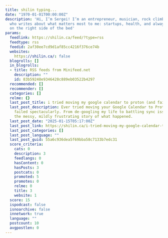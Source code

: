 ```yaml
---
title: shilin typing...
date: "1970-01-01T00:00:00Z"
description: 'Hi, I’m Sergei! I’m an entrepreneur, musician, rock climber, and thinker
  who writes about what matters most to me: startups, health, and always sleeping
  on the right side of the bed'
params:
  feedlink: https://shilin.ca/feed/?type=rss
  feedtype: rss
  feedid: 2af30ee7cd9d1af85cc4216f376ce74b
  websites:
    https://shilin.ca/: false
  blogrolls: []
  in_blogrolls:
  - title: RSS feeds from Minifeed.net
    description: ""
    id: 83b59248e9346428c889eb03522b4297
  recommended: []
  recommender: []
  categories: []
  relme: {}
  last_post_title: i tried moving my google calendar to proton (and failed)
  last_post_description: Ever tried moving your Google Calendar to Proton? I did—and
    failed spectacularly. From de-googling my life to battling sync issues, here’s
    the messy, mildly frustrating story of what happened.
  last_post_date: "2025-01-15T05:17:00Z"
  last_post_link: https://shilin.ca/i-tried-moving-my-google-calendar-to-proton-and-failed/
  last_post_categories: []
  last_post_language: ""
  last_post_guid: 55a6c936dea5f69bba58c7133b7edc31
  score_criteria:
    cats: 0
    description: 3
    feedlangs: 0
    hasContent: 0
    hasPosts: 3
    postcats: 0
    promoted: 5
    promotes: 0
    relme: 0
    title: 3
    website: 1
  score: 15
  ispodcast: false
  isnoarchive: false
  innetwork: true
  language: ""
  postcount: 10
  avgpostlen: 0
---
```

